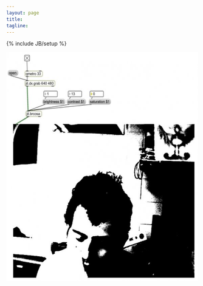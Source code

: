 ```yaml
---
layout: page
title: 
tagline:
---
```

{% include JB/setup %}

<p class="Font"><img src="mhetrick2.jpg" width="570" height="604" align="right" /></p>

